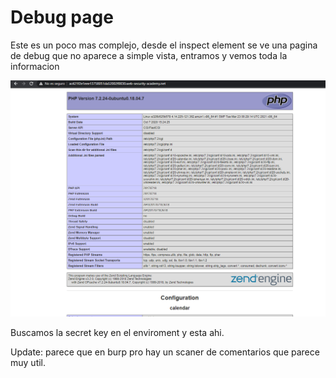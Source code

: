 # Debug page

Este es un poco mas complejo, desde el inspect element se ve una pagina de debug que no aparece a simple vista, entramos y vemos toda la informacion

![](../../.gitbook/assets/imagen%20%28610%29.png)

Buscamos la secret key en el enviroment y esta ahi.



Update: parece que en burp pro hay un scaner de comentarios que parece muy util.

